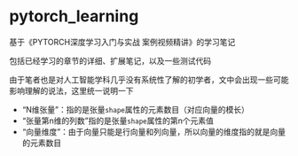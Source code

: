 # pytorch_learning

基于《PYTORCH深度学习入门与实战  案例视频精讲》的学习笔记

包括已经学习的章节的详细、扩展笔记，以及一些测试代码

由于笔者也是对人工智能学科几乎没有系统性了解的初学者，文中会出现一些可能影响理解的说法，这里统一说明一下

- “N维张量”：指的是张量`shape`属性的元素数目（对应向量的模长）
- “张量第n维的列数”指的是张量`shape`属性的第n个元素值
- “向量维度”：由于向量只能是行向量和列向量，所以向量的维度指的就是向量的元素数目